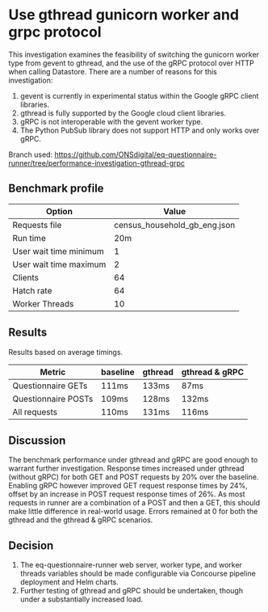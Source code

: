 # Use gthread gunicorn worker and grpc protocol

This investigation examines the feasibility of switching the gunicorn worker type from gevent to gthread, and the use of the gRPC protocol over HTTP when calling Datastore. There are a number of reasons for this investigation:

1. gevent is currently in experimental status within the Google gRPC client libraries.
1. gthread is fully supported by the Google cloud client libraries.
1. gRPC is not interoperable with the gevent worker type.
1. The Python PubSub library does not support HTTP and only works over gRPC.


Branch used: https://github.com/ONSdigital/eq-questionnaire-runner/tree/performance-investigation-gthread-grpc

## Benchmark profile

| Option                 | Value                        |
| ---------------------- | ---------------------------- |
| Requests file          | census_household_gb_eng.json |
| Run time               | 20m                          |
| User wait time minimum | 1                            |
| User wait time maximum | 2                            |
| Clients                | 64                           |
| Hatch rate             | 64                           |
| Worker Threads         | 10                           |

## Results

Results based on average timings.

| Metric              | baseline | gthread | gthread & gRPC |
| ------------------- | -------- | ------- | -------------- |
| Questionnaire GETs  | 111ms    | 133ms   | 87ms           |
| Questionnaire POSTs | 109ms    | 128ms   | 132ms          |
| All requests        | 110ms    | 131ms   | 116ms          |

## Discussion

The benchmark performance under gthread and gRPC are good enough to warrant further investigation. Response times increased under gthread (without gRPC) for both GET and POST requests by 20% over the baseline. Enabling gRPC however improved GET request response times by 24%, offset by an increase in POST request response times of 26%. As most requests in runner are a combination of a POST and then a GET, this should make little difference in real-world usage. Errors remained at 0 for both the gthread and the gthread & gRPC scenarios.

## Decision

1. The eq-questionnaire-runner web server, worker type, and worker threads variables should be made configurable via Concourse pipeline deployment and Helm charts.
1. Further testing of gthread and gRPC should be undertaken, though under a substantially increased load.
